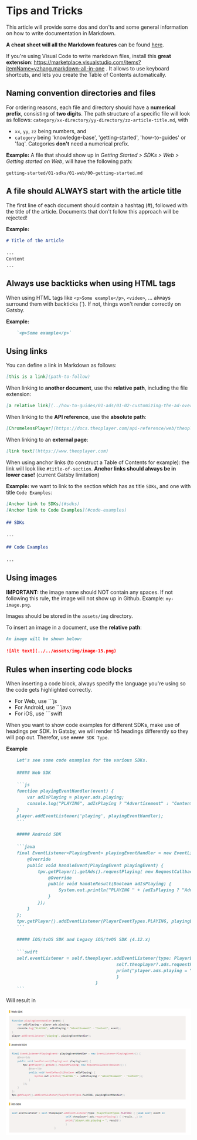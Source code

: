# Tips and Tricks

This article will provide some dos and don'ts and some general information on how to write documentation in Markdown.

**A cheat sheet will all the Markdown features** can be found [here](https://github.com/adam-p/markdown-here/wiki/Markdown-Cheatsheet).

If you're using Visual Code to write markdown files, install this **great extension**: https://marketplace.visualstudio.com/items?itemName=yzhang.markdown-all-in-one . It allows to use keyboard shortcuts, and lets you create the Table of Contents automatically.

## Naming convention directories and files

For ordering reasons, each file and directory should have a **numerical prefix**, consisting of **two digits**. The path structure of a specific file will look as follows: `category/xx-directory/yy-directory/zz-article-title.md`, with

- `xx`, `yy`, `zz` being numbers, and
- `category` being 'knowledge-base', 'getting-started', 'how-to-guides' or 'faq'. Categories **don't** need a numerical prefix.

**Example:** A file that should show up in _Getting Started > SDKs > Web > Getting started on Web_, will have the following path:

`getting-started/01-sdks/01-web/00-getting-started.md`

## A file should ALWAYS start with the article title

The first line of each document should contain a hashtag (#), followed with the title of the article. Documents that don't follow this approach will be rejected!

**Example:**

```markdown
# Title of the Article

...
Content
...
```

## Always use backticks when using HTML tags

When using HTML tags like `<p>Some example</p>`, `<video>`, ... always surround them with backticks (`). If not, things won't render correctly on Gatsby.

**Example:**

```markdown
    `<p>Some example</p>`
```

## Using links

You can define a link in Markdown as follows:

```markdown
[this is a link](path-to-follow)
```

When linking to **another document**, use the **relative path**, including the file extension:

```markdown
[a relative link](../how-to-guides/01-ads/01-02-customizing-the-ad-overlay-text.md)
```

When linking to the **API reference**, use the **absolute path**:

```markdown
[ChromelessPlayer](https://docs.theoplayer.com/api-reference/web/theoplayer.chromelessplayer.md)
```

When linking to an **external page**:

```markdown
[link text](https://www.theoplayer.com)
```

When using anchor links (to construct a Table of Contents for example): the link will look like `#title-of-section`. **Anchor links should always be in lower case!** (current Gatsby limitation)

**Example:** we want to link to the section which has as title `SDKs`, and one with title `Code Examples`:

```markdown
[Anchor link to SDKs](#sdks)
[Anchor link to Code Examples](#code-examples)

## SDKs

...

## Code Examples

...
```

## Using images

**IMPORTANT:** the image name should NOT contain any spaces. If not following this rule, the image will not show up in Github. Example: `my-image.png`.

Images should be stored in the `assets/img` directory.

To insert an image in a document, use the **relative path**:

```markdown
An image will be shown below:

![Alt text](../../assets/img/image-15.png)
```

## Rules when inserting code blocks

When inserting a code block, always specify the language you're using so the code gets highlighted correctly.

- For Web, use ```js
- For Android, use ```java
- For iOS, use ```swift

When you want to show code examples for different SDKs, make use of headings per SDK. In Gatsby, we will render h5 headings differently so they will pop out. Therefor, use `##### SDK Type`.

**Example**

````markdown
    Let's see some code examples for the various SDKs.

    ##### Web SDK

    ```js
    function playingEventHandler(event) {
        var adIsPlaying = player.ads.playing;
        console.log("PLAYING", adIsPlaying ? "Advertisement" : "Content", event);
    }
    player.addEventListener('playing', playingEventHandler);
    ```

    ##### Android SDK

    ```java
    final EventListener<PlayingEvent> playingEventHandler = new EventListener<PlayingEvent>() {
        @Override
        public void handleEvent(PlayingEvent playingEvent) {
            tpv.getPlayer().getAds().requestPlaying( new RequestCallback<Boolean>() {
                @Override
                public void handleResult(Boolean adIsPlaying) {
                    System.out.println("PLAYING " + (adIsPlaying ? "Advertisement" : "Content"));
                }
            });
        }
    };
    tpv.getPlayer().addEventListener(PlayerEventTypes.PLAYING, playingEventHandler);
    ```

    ##### iOS/tvOS SDK and Legacy iOS/tvOS SDK (4.12.x)

    ```swift
    self.eventListener = self.theoplayer.addEventListener(type: PlayerEventTypes.PLAYING) { [weak self] event in
                                          self.theoplayer?.ads.requestPlaying() { (result, _) in
                                          print("player.ads.playing = ", result!)
                                          }
                                  }
    ```
````

Will result in

![](assets/example-code-render.png)
